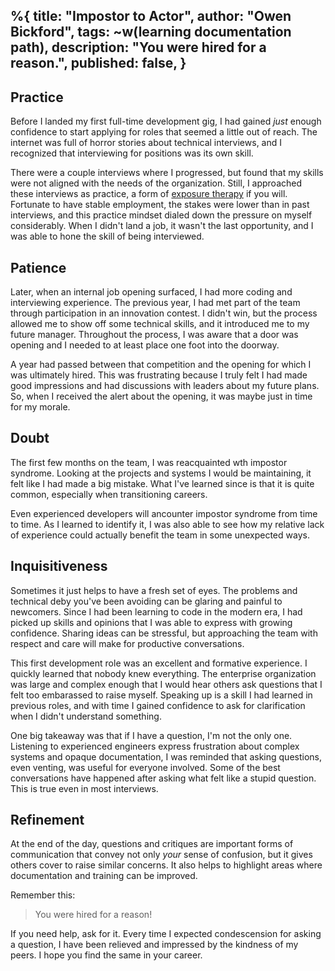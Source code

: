%{
  title: "Impostor to Actor",
  author: "Owen Bickford",
  tags: ~w(learning documentation path),
  description: "You were hired for a reason.",
  published: false,
}
---
## Practice

Before I landed my first full-time development gig, I had gained _just_ enough confidence to start applying for roles that seemed a little out of reach. The internet was full of horror stories about technical interviews, and I recognized that interviewing for positions was its own skill.

There were a couple interviews where I progressed, but found that my skills were not aligned with the needs of the organization. Still, I approached these interviews as practice, a form of [exposure therapy](https://en.wikipedia.org/wiki/Exposure_therapy) if you will. Fortunate to have stable employment, the stakes were lower than in past interviews, and this practice mindset dialed down the pressure on myself considerably. When I didn't land a job, it wasn't the last opportunity, and I was able to hone the skill of being interviewed.

## Patience

Later, when an internal job opening surfaced, I had more coding and interviewing experience. The previous year, I had met part of the team through participation in an innovation contest. I didn't win, but the process allowed me to show off some technical skills, and it introduced me to my future manager. Throughout the process, I was aware that a door was opening and I needed to at least place one foot into the doorway.

A year had passed between that competition and the opening for which I was ultimately hired. This was frustrating because I truly felt I had made good impressions and had discussions with leaders about my future plans. So, when I received the alert about the opening, it was maybe just in time for my morale.

## Doubt

The first few months on the team, I was reacquainted wth impostor syndrome. Looking at the projects and systems I would be maintaining, it felt like I had made a big mistake. What I've learned since is that it is quite common, especially when transitioning careers.

Even experienced developers will ancounter impostor syndrome from time to time. As I learned to identify it, I was also able to see how my relative lack of experience could actually benefit the team in some unexpected ways.

## Inquisitiveness

Sometimes it just helps to have a fresh set of eyes. The problems and technical deby you've been avoiding can be glaring and painful to newcomers. Since I had been learning to code in the modern era, I had picked up skills and opinions that I was able to express with growing confidence. Sharing ideas can be stressful, but approaching the team with respect and care will make for productive conversations.

This first development role was an excellent and formative experience. I quickly learned that nobody knew everything. The enterprise organization was large and complex enough that I would hear others ask questions that I felt too embarassed to raise myself. Speaking up is a skill I had learned in previous roles, and with time I gained confidence to ask for clarification when I didn't understand something.

One big takeaway was that if I have a question, I'm not the only one. Listening to experienced engineers express frustration about complex systems and opaque documentation, I was reminded that asking questions, even venting, was useful for everyone involved. Some of the best conversations have happened after asking what felt like a stupid question. This is true even in most interviews.

## Refinement

At the end of the day, questions and critiques are important forms of communication that convey not only _your_ sense of confusion, but it gives others cover to raise similar concerns. It also helps to highlight areas where documentation and training can be improved.

Remember this:

> You were hired for a reason!

If you need help, ask for it. Every time I expected condescension for asking a question, I have been relieved and impressed by the kindness of my peers. I hope you find the same in your career.

